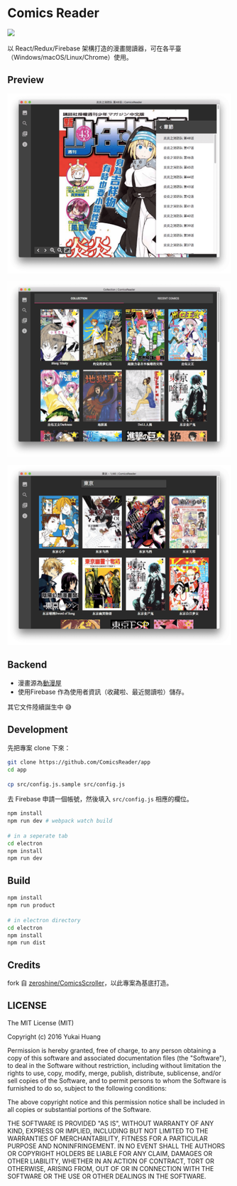 # Comics Reader

<img src="http://i.imgur.com/tHWdF5a.png" width="200">

以 React/Redux/Firebase 架構打造的漫畫閱讀器，可在各平臺（Windows/macOS/Linux/Chrome）使用。

## Preview

![](docs/images/reader.png)

![](docs/images/collection.png)

![](docs/images/search.png)

## Backend

* 漫畫源為[動漫屋](http://www.dm5.com)
* 使用Firebase 作為使用者資訊（收藏啦、最近閱讀啦）儲存。

其它文件陸續誕生中 😅

## Development

先把專案 clone 下來：

```bash
git clone https://github.com/ComicsReader/app
cd app

cp src/config.js.sample src/config.js
```

去 Firebase 申請一個帳號，然後填入 `src/config.js` 相應的欄位。

```bash
npm install
npm run dev # webpack watch build

# in a seperate tab
cd electron
npm install
npm run dev
```

## Build

```bash
npm install
npm run product

# in electron directory
cd electron
npm install
npm run dist
```

## Credits

fork 自 [zeroshine/ComicsScroller](https://github.com/zeroshine/ComicsScroller)，以此專案為基底打造。


## LICENSE

The MIT License (MIT)

Copyright (c) 2016 Yukai Huang

Permission is hereby granted, free of charge, to any person obtaining a copy of this software and associated documentation files (the "Software"), to deal in the Software without restriction, including without limitation the rights to use, copy, modify, merge, publish, distribute, sublicense, and/or sell copies of the Software, and to permit persons to whom the Software is furnished to do so, subject to the following conditions:

The above copyright notice and this permission notice shall be included in all copies or substantial portions of the Software.

THE SOFTWARE IS PROVIDED "AS IS", WITHOUT WARRANTY OF ANY KIND, EXPRESS OR IMPLIED, INCLUDING BUT NOT LIMITED TO THE WARRANTIES OF MERCHANTABILITY, FITNESS FOR A PARTICULAR PURPOSE AND NONINFRINGEMENT. IN NO EVENT SHALL THE AUTHORS OR COPYRIGHT HOLDERS BE LIABLE FOR ANY CLAIM, DAMAGES OR OTHER LIABILITY, WHETHER IN AN ACTION OF CONTRACT, TORT OR OTHERWISE, ARISING FROM, OUT OF OR IN CONNECTION WITH THE SOFTWARE OR THE USE OR OTHER DEALINGS IN THE SOFTWARE.
